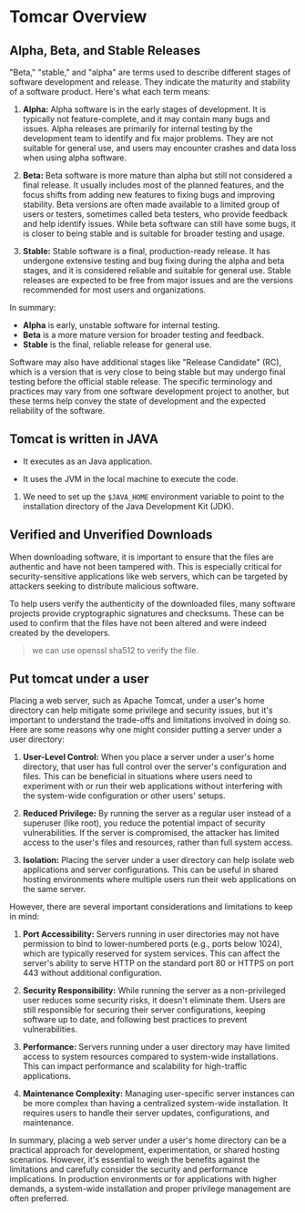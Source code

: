 # Tomcar Overview

## Alpha, Beta, and Stable Releases

"Beta," "stable," and "alpha" are terms used to describe different stages of software development and release. They indicate the maturity and stability of a software product. Here's what each term means:

1. **Alpha:** Alpha software is in the early stages of development. It is typically not feature-complete, and it may contain many bugs and issues. Alpha releases are primarily for internal testing by the development team to identify and fix major problems. They are not suitable for general use, and users may encounter crashes and data loss when using alpha software.

2. **Beta:** Beta software is more mature than alpha but still not considered a final release. It usually includes most of the planned features, and the focus shifts from adding new features to fixing bugs and improving stability. Beta versions are often made available to a limited group of users or testers, sometimes called beta testers, who provide feedback and help identify issues. While beta software can still have some bugs, it is closer to being stable and is suitable for broader testing and usage.

3. **Stable:** Stable software is a final, production-ready release. It has undergone extensive testing and bug fixing during the alpha and beta stages, and it is considered reliable and suitable for general use. Stable releases are expected to be free from major issues and are the versions recommended for most users and organizations.

In summary:
- **Alpha** is early, unstable software for internal testing.
- **Beta** is a more mature version for broader testing and feedback.
- **Stable** is the final, reliable release for general use.

Software may also have additional stages like "Release Candidate" (RC), which is a version that is very close to being stable but may undergo final testing before the official stable release. The specific terminology and practices may vary from one software development project to another, but these terms help convey the state of development and the expected reliability of the software.

## Tomcat is written in JAVA

- It executes as an Java application.

- It uses the JVM in the local machine to execute the code.

1. We need to set up the `$JAVA_HOME` environment variable to point to the installation directory of the Java Development Kit (JDK).

## Verified and Unverified Downloads

When downloading software, it is important to ensure that the files are authentic and have not been tampered with. This is especially critical for security-sensitive applications like web servers, which can be targeted by attackers seeking to distribute malicious software.

To help users verify the authenticity of the downloaded files, many software projects provide cryptographic signatures and checksums. These can be used to confirm that the files have not been altered and were indeed created by the developers.

> we can use openssl sha512 to verify the file.

## Put tomcat under a user

Placing a web server, such as Apache Tomcat, under a user's home directory can help mitigate some privilege and security issues, but it's important to understand the trade-offs and limitations involved in doing so. Here are some reasons why one might consider putting a server under a user directory:

1. **User-Level Control:** When you place a server under a user's home directory, that user has full control over the server's configuration and files. This can be beneficial in situations where users need to experiment with or run their web applications without interfering with the system-wide configuration or other users' setups.

2. **Reduced Privilege:** By running the server as a regular user instead of a superuser (like root), you reduce the potential impact of security vulnerabilities. If the server is compromised, the attacker has limited access to the user's files and resources, rather than full system access.

3. **Isolation:** Placing the server under a user directory can help isolate web applications and server configurations. This can be useful in shared hosting environments where multiple users run their web applications on the same server.

However, there are several important considerations and limitations to keep in mind:

1. **Port Accessibility:** Servers running in user directories may not have permission to bind to lower-numbered ports (e.g., ports below 1024), which are typically reserved for system services. This can affect the server's ability to serve HTTP on the standard port 80 or HTTPS on port 443 without additional configuration.

2. **Security Responsibility:** While running the server as a non-privileged user reduces some security risks, it doesn't eliminate them. Users are still responsible for securing their server configurations, keeping software up to date, and following best practices to prevent vulnerabilities.

3. **Performance:** Servers running under a user directory may have limited access to system resources compared to system-wide installations. This can impact performance and scalability for high-traffic applications.

4. **Maintenance Complexity:** Managing user-specific server instances can be more complex than having a centralized system-wide installation. It requires users to handle their server updates, configurations, and maintenance.

In summary, placing a web server under a user's home directory can be a practical approach for development, experimentation, or shared hosting scenarios. However, it's essential to weigh the benefits against the limitations and carefully consider the security and performance implications. In production environments or for applications with higher demands, a system-wide installation and proper privilege management are often preferred.